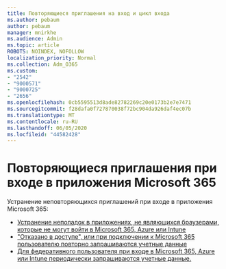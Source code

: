 ```yaml
---
title: Повторяющиеся приглашения на вход и цикл входа
ms.author: pebaum
author: pebaum
manager: mnirkhe
ms.audience: Admin
ms.topic: article
ROBOTS: NOINDEX, NOFOLLOW
localization_priority: Normal
ms.collection: Adm_O365
ms.custom:
- "2542"
- "9000571"
- "9000725"
- "2656"
ms.openlocfilehash: 0cb5595513d8ade82782269c20e0173b2e7e7471
ms.sourcegitcommit: f28dafa0f727870038f72bc904da926daf4ec07b
ms.translationtype: MT
ms.contentlocale: ru-RU
ms.lasthandoff: 06/05/2020
ms.locfileid: "44582428"
---
```

# <a name="repeated-sign-in-prompts-in-microsoft-365-apps"></a>Повторяющиеся приглашения при входе в приложения Microsoft 365

Устранение неповторяющихся приглашений при входе в приложения Microsoft 365:

- [Устранение неполадок в приложениях, не являющихся браузерами, которые не могут войти в Microsoft 365, Azure или Intune](https://support.office.com/article/how-to-troubleshoot-non-browser-apps-that-can-t-sign-in-to-office-365-azure-or-intune-3ba1b268-66f6-462c-b0e5-070f5c2603c1)
- ["Отказано в доступе", или при подключении к Microsoft 365 пользователю повторно запрашиваются учетные данные](https://docs.microsoft.com/office365/troubleshoot/security/access-denied-when-connect-to-office-365)
- [Для федеративного пользователя при входе в Microsoft 365, Azure или Intune периодически запрашиваются учетные данные.](https://docs.microsoft.com/office365/troubleshoot/authentication/federated-user-repeatedly-prompted-for-credentials)

